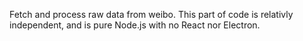 Fetch and process raw data from weibo.
This part of code is relativly independent,
and is pure Node.js with no React nor Electron.
